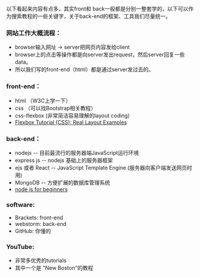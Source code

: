 以下看起来内容有点多，其实front和 back一般都是分别一整套学的，以下可以作为搜索教程的一些关键字，关于back-end的框架、工具我们尽量统一。

### 网站工作大概流程：

- browser输入网址 -> server把网页内容发给client 
- browser上的点击等操作都是向server发出request，然后server回复一些data。
- 所以我们写的front-end（html）都是通过server发过去的。

### front-end：

- html （W3C上学一下）
- css （可以找Bootstrap相关教程）
- css-flexbox (非常简洁容易理解的layout coding)
- [Flexbox Tutorial (CSS): Real Layout Examples](https://www.youtube.com/watch?v=k32voqQhODc)

### back-end：

- nodejs -- 目前最流行的服务器端JavaScript运行环境
- express js -- nodejs 基础上的服务器框架
- ejs 或者 React -- JavaScript Template Engine (服务器向客户端发送网页时用) 
- MongoDB -- 方便扩展的数据库管理系统
- [node js for beginners](https://www.youtube.com/watch?v=-u-j7uqU7sI&list=PL6gx4Cwl9DGBMdkKFn3HasZnnAqVjzHn_)

### software:

- Brackets: front-end
- webstorm: back-end 
- GitHub:  你懂的

### YouTube:

- 非常多优秀的tutorials
- 其中一个是 "New Boston"的教程
